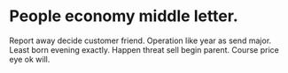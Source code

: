 
# People economy middle letter.
Report away decide customer friend.
Operation like year as send major. Least born evening exactly.
Happen threat sell begin parent. Course price eye ok will.
